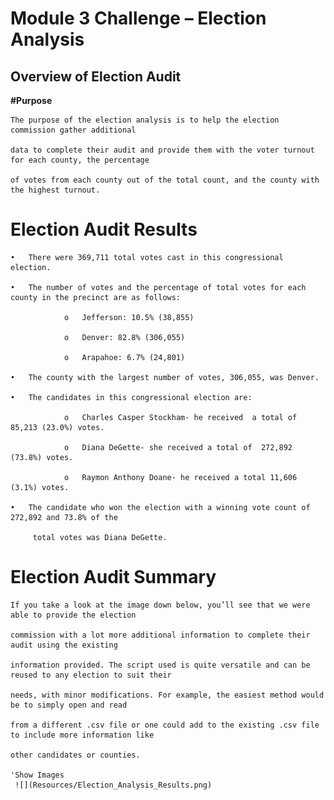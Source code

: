 # Module 3 Challenge – Election Analysis
## Overview of Election Audit
**#Purpose**

    The purpose of the election analysis is to help the election commission gather additional
    
    data to complete their audit and provide them with the voter turnout for each county, the percentage 
    
    of votes from each county out of the total count, and the county with the highest turnout.
# Election Audit Results
    •	There were 369,711 total votes cast in this congressional election.
    
    •	The number of votes and the percentage of total votes for each county in the precinct are as follows:
    
                o	Jefferson: 10.5% (38,855)
                
                o	Denver: 82.8% (306,055)
                
                o	Arapahoe: 6.7% (24,801)
    
    •	The county with the largest number of votes, 306,055, was Denver. 
     
    •	The candidates in this congressional election are: 
                
                o	Charles Casper Stockham- he received  a total of 85,213 (23.0%) votes.  
                
                o	Diana DeGette- she received a total of  272,892 (73.8%) votes.
                
                o	Raymon Anthony Doane- he received a total 11,606 (3.1%) votes.
    
    •	The candidate who won the election with a winning vote count of 272,892 and 73.8% of the 
    
         total votes was Diana DeGette. 

# Election Audit Summary

    If you take a look at the image down below, you’ll see that we were able to provide the election 
    
    commission with a lot more additional information to complete their audit using the existing 
    
    information provided. The script used is quite versatile and can be reused to any election to suit their 
    
    needs, with minor modifications. For example, the easiest method would be to simply open and read 
    
    from a different .csv file or one could add to the existing .csv file to include more information like 
    
    other candidates or counties. 

    'Show Images
     ![](Resources/Election_Analysis_Results.png)


